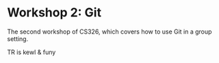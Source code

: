 # Workshop 2: Git
The second workshop of CS326, which covers how to use Git in a group setting.

TR is kewl & funy
